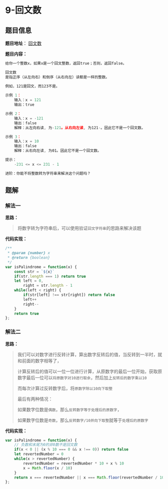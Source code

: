 # 9-回文数

## 题目信息

**题目地址**： [回文数](https://leetcode.cn/problems/palindrome-number/description/)

**题目内容：**

```javascript
给你一个整数x，如果x是一个回文整数，返回true；否则，返回false。

回文数
是指正序（从左向右）和倒序（从右向左）读都是一样的整数。

例如，121是回文，而123不是。
 
示例 1：
    输入：x = 121
    输出：true

示例 2：
    输入：x = -121
    输出：false
    解释：从左向右读, 为-121。从右向左读, 为121-。因此它不是一个回文数。

示例 3：
    输入：x = 10
    输出：false
    解释：从右向左读, 为01。因此它不是一个回文数。

提示：
    -231 <= x <= 231 - 1

进阶：你能不将整数转为字符串来解决这个问题吗？
```

## 题解

### 解法一

**思路：**

> 将数字转为字符串后，可以使用验证`回文字符串`的思路来解决该题

**代码实现：**

```javascript
/**
 * @param {number} x
 * @return {boolean}
 */
var isPalindrome = function(x) {
    const str = `${x}`
    if(str.length === 1) return true
    let left = 0,
        right = str.length - 1
    while(left < right) {
        if(str[left] !== str[right]) return false
        left++
        right--
    }
    return true
};
```

### 解法二

**思路：**

> 我们可以对数字进行反转计算，算出数字反转后的值，当反转到一半时，就和前面的数字相等了，
> 
> 计算反转后的值可以一位一位进行计算，从原数字的最后一位开始，获取原数字最后一位可以`将原数字对10进行取余`，然后加上`反转后的数字乘以10`
> 
> 而每次计算过反转数字后，将`原数字除以10向下取整`
>
> 最后有两种情况：
>
> 如果数字位数是`偶数`，那么`反转数字等于处理后的原数字`，
>
> 如果数字位数是`奇数`，那么`反转数字/10并向下取整`就等于`处理后的原数字`

**代码实现：**

```javascript
var isPalindrome = function(x) {
    // 负数和末尾为0的非0数不是回文数
    if(x < 0 || (x % 10 === 0 && x !== 0)) return false
    let revertedNumber = 0
    while(x > revertedNumber) {
        revertedNumber = revertedNumber * 10 + x % 10
        x = Math.floor(x / 10)
    }
    return x === revertedNumber || x === Math.floor(revertedNumber / 10)
};
```